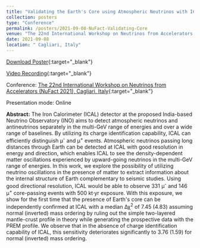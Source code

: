 ```yaml
---
title: "Validating the Earth's Core using Atmospheric Neutrinos with ICAL at INO"
collection: posters
type: "Conference"
permalink: /posters/2021-09-08-NuFact-Validating-Core
venue: "The 22nd International Workshop on Neutrinos from Accelerators (NuFact 2021, Online)"
date: 2021-09-08
location: " Cagliari, Italy"
---
```


[Download Poster](https://indico.cern.ch/event/855372/contributions/4464998/attachments/2303608/3918764/KumarAnil_Validating_Earth_Core_INO.pdf){:target="_blank"}

[Video Recording](https://indico.cern.ch/event/855372/contributions/4464998/attachments/2303608/3918765/KumarAnil_Validating_Earth_Core_INO.mkv){:target="_blank"}


Conference: [The 22nd International Workshop on Neutrinos from Accelerators (NuFact 2021), Cagliari, Italy](https://nufact2021.ca.infn.it/){:target="_blank"}

Presentation mode: Online

**Abstract:** The Iron Calorimeter (ICAL) detector at the proposed India-based Neutrino Observatory (INO) aims to detect atmospheric neutrinos and antineutrinos separately in the multi-GeV range of energies and over a wide range of baselines. By utilizing its charge identification capability, ICAL can efficiently distinguish &mu;<sup>-</sup> and &mu;<sup>+</sup> events. Atmospheric neutrinos passing long distances through Earth can be detected at ICAL with good resolution in energy and direction, which enables ICAL to see the density-dependent matter oscillations experienced by upward-going neutrinos in the multi-GeV range of energies. In this work, we explore the possibility of utilizing neutrino oscillations in the presence of matter to extract information about the internal structure of Earth complementary to seismic studies. Using good directional resolution, ICAL would be able to observe 331 &mu;<sup>-</sup> and 146 &mu;<sup>+</sup> core-passing events with 500 kt·yr exposure. With this exposure, we show for the first time that the presence of Earth's core can be independently confirmed at ICAL with a median &Delta;&chi;<sup>2</sup> of 7.45 (4.83) assuming normal (inverted) mass ordering by ruling out the simple two-layered mantle-crust profile in theory while generating the prospective data with the PREM profile. We observe that in the absence of charge identification capability of ICAL, this sensitivity deteriorates significantly to 3.76 (1.59) for normal (inverted) mass ordering.